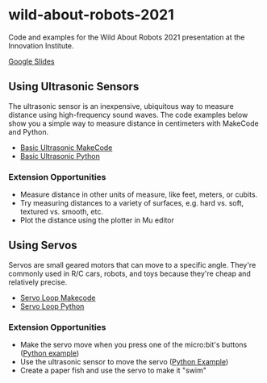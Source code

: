 # wild-about-robots-2021
Code and examples for the Wild About Robots 2021 presentation at the Innovation Institute.

[Google Slides](https://docs.google.com/presentation/d/1yS6VzzO8pjq4g62XkRW8VEyEJCJcyYDNOK_CWfkG9lw/edit?usp=sharing)

## Using Ultrasonic Sensors

The ultrasonic sensor is an inexpensive, ubiquitous way to measure distance using high-frequency sound waves. The code examples below show you a simple way to measure distance in centimeters with MakeCode and Python.

- [Basic Ultrasonic MakeCode](https://makecode.microbit.org/_CT9Fmxg5eHTo)
- [Basic Ultrasonic Python](python-examples/ultrasonic_sensor/basic_ultrasonic_sensor.py)

### Extension Opportunities

- Measure distance in other units of measure, like feet, meters, or cubits.
- Try measuring distances to a variety of surfaces, e.g. hard vs. soft, textured vs. smooth, etc.
- Plot the distance using the plotter in Mu editor

## Using Servos

Servos are small geared motors that can move to a specific angle. They're commonly used in R/C cars, robots, and toys because they're cheap and relatively precise.

- [Servo Loop Makecode](https://makecode.microbit.org/13643-67225-58833-69554)
- [Servo Loop Python](python-examples/servos/other_examples/servo_test_loop.py)

### Extension Opportunities

- Make the servo move when you press one of the micro:bit's buttons ([Python example](python-examples/servos/other_examples/servo_button_ab_push.py))
- Use the ultrasonic sensor to move the servo ([Python Example](python-examples/servos/other_examples/servo_ultrasonic_smoothed.py))
- Create a paper fish and use the servo to make it "swim"

